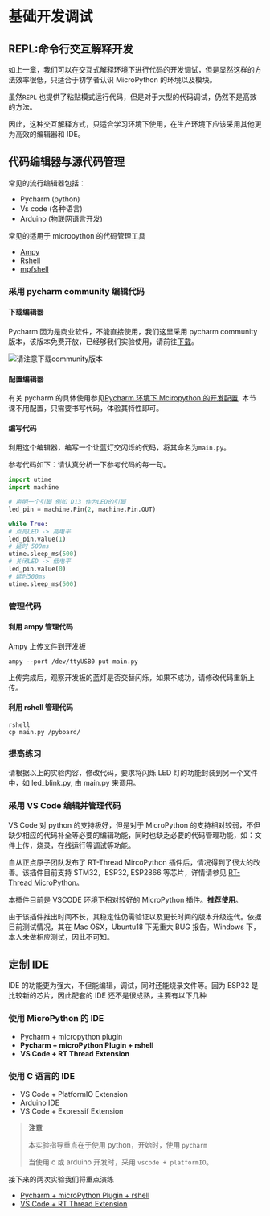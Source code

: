 # 基础开发调试

## REPL:命令行交互解释开发

如上一章，我们可以在交互式解释环境下进行代码的开发调试，但是显然这样的方法效率很低，只适合于初学者认识 MicroPython 的环境以及模块。

虽然`REPL` 也提供了粘贴模式运行代码，但是对于大型的代码调试，仍然不是高效的方法。

因此，这种交互解释方式，只适合学习环境下使用，在生产环境下应该采用其他更为高效的编辑器和 IDE。

## 代码编辑器与源代码管理

常见的流行编辑器包括：

- Pycharm (python)
- Vs code (各种语言)
- Arduino (物联网语言开发)

常见的适用于 micropython 的代码管理工具

- [Ampy](ref/ampy_usage.md)
- [Rshell](ref/rshell_usage.md)
- [mpfshell](ref/mpfshell_usage.md)

### 采用 pycharm community 编辑代码

#### 下载编辑器

Pycharm 因为是商业软件，不能直接使用，我们这里采用 pycharm community 版本，该版本免费开放，已经够我们实验使用，请前往[下载](https://www.jetbrains.com/pycharm/download/#section=linux)。

![请注意下载community版本](img/download_pycharm_ide_community.png)

#### 配置编辑器

有关 pycharm 的具体使用参见[Pycharm 环境下 Mciropython 的开发配置](pycharm_dev.md), 本节课不用配置，只需要书写代码，体验其特性即可。

#### 编写代码

利用这个编辑器，编写一个让蓝灯交闪烁的代码，将其命名为`main.py`。

参考代码如下：请认真分析一下参考代码的每一句。

```python
import utime
import machine

# 声明一个引脚 例如 D13 作为LED的引脚
led_pin = machine.Pin(2, machine.Pin.OUT)

while True:
# 点亮LED -> 高电平
led_pin.value(1)
# 延时 500ms
utime.sleep_ms(500)
# 关闭LED -> 低电平
led_pin.value(0)
# 延时500ms
utime.sleep_ms(500)
```

### 管理代码

#### 利用 ampy 管理代码

Ampy 上传文件到开发板

```shell
ampy --port /dev/ttyUSB0 put main.py
```

上传完成后，观察开发板的蓝灯是否交替闪烁，如果不成功，请修改代码重新上传。

#### 利用 rshell 管理代码

```shell
rshell
cp main.py /pyboard/
```

### 提高练习

请根据以上的实验内容，修改代码，要求将闪烁 LED 灯的功能封装到另一个文件中，如 led_blink.py, 由 main.py 来调用。

### 采用 VS Code 编辑并管理代码

VS Code 对 python 的支持极好，但是对于 MicroPython 的支持相对较弱，不但缺少相应的代码补全等必要的编辑功能，同时也缺乏必要的代码管理功能，如：文件上传，烧录，在线运行等调试等功能。

自从正点原子团队发布了 RT-Thread MircoPython 插件后，情况得到了很大的改善。该插件目前支持 STM32，ESP32, ESP2866 等芯片，详情请参见 [RT-Thread MicroPython](https://github.com/RT-Thread-packages/micropython)。

本插件目前是 VSCODE 环境下相对较好的 MicroPython 插件。**推荐使用**。

由于该插件推出时间不长，其稳定性仍需验证以及更长时间的版本升级迭代。依据目前测试情况，其在 Mac OSX，Ubuntu18 下无重大 BUG 报告。Windows 下，本人未做相应测试，因此不可知。

## 定制 IDE

IDE 的功能更为强大，不但能编辑，调试，同时还能烧录文件等。因为 ESP32 是比较新的芯片，因此配套的 IDE 还不是很成熟，主要有以下几种

### 使用 MicroPython 的 IDE

- Pycharm + micropython plugin
- **Pycharm + microPython Plugin + rshell**
- **VS Code + RT Thread Extension**

### 使用 C 语言的 IDE

- VS Code + PlatformIO Extension
- Arduino IDE
- VS Code + Expressif Extension

> **注意**
>
> 本实验指导重点在于使用 python，开始时，使用 `pycharm`
>
> 当使用 c 或 arduino 开发时，采用 `vscode + platformIO`。

接下来的两次实验我们将重点演练

- [Pycharm + microPython Plugin + rshell](pycharm_dev.md)
- [VS Code + RT Thread Extension](vscode_rt_thread_dev.md)
